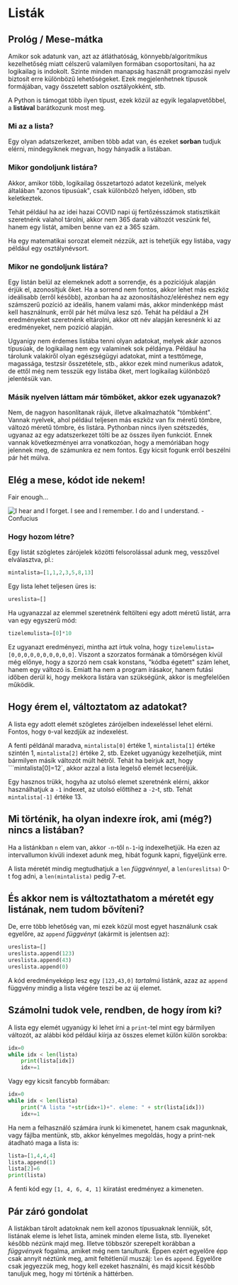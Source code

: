 # Listák

## Prológ / Mese-mátka

Amikor sok adatunk van, azt az átláthatóság, könnyebb/algoritmikus kezelhetőség miatt célszerű valamilyen formában csoportosítani, ha az logikailag is indokolt.
Szinte minden manapság használt programozási nyelv biztosít erre különbözű lehetőségeket. 
Ezek megjelenhetnek típusok formájában, vagy összetett sablon osztályokként, stb. 

A Python is támogat több ilyen típust, ezek közül az egyik legalapvetőbbel, a **listával** barátkozunk most meg.

### Mi az a lista?

Egy olyan adatszerkezet, amiben több adat van, és ezeket **sorban** tudjuk elérni, mindegyiknek megvan, hogy hányadik a listában. 

### Mikor gondoljunk listára?

Akkor, amikor több, logikailag összetartozó adatot kezelünk, melyek általában "azonos típusúak", csak különböző helyen, időben, stb keletkeztek. 

Tehát például ha az idei hazai COVID napi új fertőzésszámok statisztikáit szeretnénk valahol tárolni, akkor nem 365 darab változót veszünk fel, hanem egy listát, amiben benne van ez a 365 szám. 

Ha egy matematikai sorozat elemeit nézzük, azt is tehetjük egy listába, vagy például egy osztálynévsort.

### Mikor ne gondoljunk listára?

Egy listán belül az elemeknek adott a sorrendje, és a pozíciójuk alapján érjük el, azonosítjuk őket. 
Ha a sorrend nem fontos, akkor lehet más eszköz ideálisabb (erről később), azonban ha az azonosításhoz/eléréshez nem egy számszerű pozíció az ideális, hanem valami más, akkor mindenképp mást kell használnunk, erről pár hét múlva lesz szó. 
Tehát ha például a ZH eredményeket szeretnénk eltárolni, akkor ott név alapján keresnénk ki az eredményeket, nem pozíció alapján.

Ugyanígy nem érdemes listába tenni olyan adatokat, melyek akár azonos típusúak, de logikailag nem egy valaminek sok példánya. Például ha tárolunk valakiről olyan egészségügyi adatokat, mint a testtömege, magassága, testzsír ősszetétele, stb., akkor ezek mind numerikus adatok, de ettől még nem tesszük egy listába őket, mert logikailag különböző jelentésük van.

### Másik nyelven láttam már tömböket, akkor ezek ugyanazok?

Nem, de nagyon hasonlítanak rájuk, illetve alkalmazhatók "tömbként". Vannak nyelvek, ahol például teljesen más eszköz van fix méretű tömbre, változó méretű tömbre, és listára. 
Pythonban nincs ilyen szétszedés, ugyanaz az egy adatszerkezet tölti be az összes ilyen funkciót. 
Ennek vannak következményei arra vonatkozóan, hogy a memóriában hogy jelennek meg, de számunkra ez nem fontos. Egy kicsit fogunk erről beszélni pár hét múlva.

## Elég a mese, kódot ide nekem!

Fair enough...

![I hear and I forget. I see and I remember. I do and I understand. - Confucius](https://www.azquotes.com/picture-quotes/quote-i-hear-and-i-forget-i-see-and-i-remember-i-do-and-i-understand-confucius-6-21-24.jpg)

### Hogy hozom létre?

Egy listát szögletes zárójelek közötti felsorolással adunk meg, vesszővel elválasztva, pl.:

```python
mintalista=[1,1,2,3,5,8,13]
```

Egy lista lehet teljesen üres is:

```python
ureslista=[]
```

Ha ugyanazzal az elemmel szeretnénk feltölteni egy adott méretű listát, arra van egy egyszerű mód:

```python
tizelemulista=[0]*10
```

Ez ugyanazt eredményezi, mintha azt írtuk volna, hogy `tizelemulista=[0,0,0,0,0,0,0,0,0,0]`. 
Viszont a szorzatos formának a tömörségen kívül még előnye, hogy a szorzó nem csak konstans, "kódba égetett" szám lehet, hanem egy változó is. 
Emiatt ha nem a program írásakor, hanem futási időben derül ki, hogy mekkora listára van szükségünk, akkor is megfelelően működik.


## Hogy érem el, változtatom az adatokat?

A lista egy adott elemét szögletes zárójelben indexeléssel lehet elérni.
Fontos, hogy `0`-val kezdjük az indexelést.

A fenti példánál maradva, `mintalista[0]` értéke 1, `mintalista[1]` értéke szintén 1, `mintalista[2]` értéke 2, stb. 
Ezeket ugyanúgy kezelhetjük, mint bármilyen másik változót múlt hétről. Tehát ha beírjuk azt, hogy ```mintalista[0]=12`, akkor azzal a lista legelső elemét lecseréljük. 

Egy hasznos trükk, hogyha az utolsó elemet szeretnénk elérni, akkor használhatjuk a `-1` indexet, az utolsó előttihez a `-2`-t, stb. 
Tehát `mintalista[-1]` értéke 13.

## Mi történik, ha olyan indexre írok, ami (még?) nincs a listában?

Ha a listánkban `n` elem van, akkor `-n`-től `n-1`-ig indexelhetjük. 
Ha ezen az intervallumon kívüli indexet adunk meg, hibát fogunk kapni, figyeljünk erre.

A lista méretét mindig megtudhatjuk a `len` *függvénnyel*, a `len(ureslitsa)` 0-t fog adni, a  `len(mintalista)` pedig 7-et.

## És akkor nem is változtathatom a méretét egy listának, nem tudom bővíteni?

De, erre több lehetőség van, mi ezek közül most egyet használunk csak egyelőre, az `append` *függvényt* (akármit is jelentsen az):

```python
ureslista=[]
ureslista.append(123)
ureslista.append(43)
ureslista.append(0)
```

A kód eredményeképp lesz egy `[123,43,0]` *tartalmú* listánk, azaz az `append` függvény mindig a lista végére teszi be az új elemet.


## Számolni tudok vele, rendben, de hogy írom ki?

A lista egy elemét ugyanúgy ki lehet írni a `print`-tel mint egy bármilyen változót, az alábbi kód például kiírja az összes elemet külön külön sorokba:

```python
idx=0
while idx < len(lista)
    print(lista[idx])
    idx+=1
```
Vagy egy kicsit fancybb formában:

```python
idx=0
while idx < len(lista)
    print("A lista "+str(idx+1)+". eleme: " + str(lista[idx]))
    idx+=1
```

Ha nem a felhasználó számára írunk ki kimenetet, hanem csak magunknak, vagy fájlba mentünk, stb, akkor kényelmes megoldás, hogy a print-nek átadható maga a lista is:


```python
lista=[1,4,4,4]
lista.append(1)
lista[2]=6
print(lista)
```

A fenti kód egy `[1, 4, 6, 4, 1]` kiiratást eredményez a kimeneten.


## Pár záró gondolat

A listákban tárolt adatoknak nem kell azonos típusuaknak lenniük, sőt, listának eleme is lehet lista, aminek minden eleme lista, stb. 
Ilyeneket később nézünk majd meg. Illetve többször szerepelt korábban a *függvények* fogalma, amiket még nem tanultunk. 
Éppen ezért egyelőre épp csak annyit néztünk meg, amit feltétlenül muszáj: `len` és `append`. 
Egyelőre csak jegyezzük meg, hogy kell ezeket használni, és majd kicsit később tanuljuk meg, hogy mi történik a háttérben.
